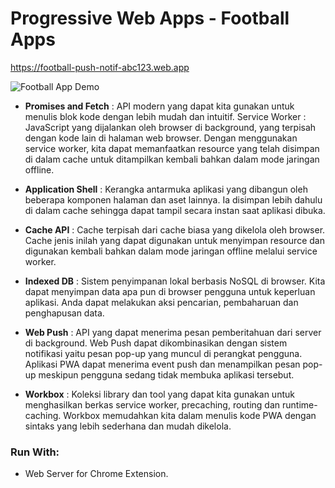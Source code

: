 # Progressive Web Apps - Football Apps

https://football-push-notif-abc123.web.app

![Football App Demo](demo.gif)

- **Promises and Fetch** : API modern yang dapat kita gunakan untuk menulis blok kode dengan lebih mudah dan intuitif.
Service Worker : JavaScript yang dijalankan oleh browser di background, yang terpisah dengan kode lain di halaman web browser. Dengan menggunakan service worker, kita dapat memanfaatkan resource yang telah disimpan di dalam cache untuk ditampilkan kembali bahkan dalam mode jaringan offline.

- **Application Shell** : Kerangka antarmuka aplikasi yang dibangun oleh beberapa komponen halaman dan aset lainnya. Ia disimpan lebih dahulu di dalam cache sehingga dapat tampil secara instan saat aplikasi dibuka.

- **Cache API** : Cache terpisah dari cache biasa yang dikelola oleh browser. Cache jenis inilah yang dapat digunakan untuk menyimpan resource dan digunakan kembali bahkan dalam mode jaringan offline melalui service worker.

- **Indexed DB** : Sistem penyimpanan lokal berbasis NoSQL di browser. Kita dapat menyimpan data apa pun di browser pengguna untuk keperluan aplikasi. Anda dapat melakukan aksi pencarian, pembaharuan dan penghapusan data.

- **Web Push** : API yang dapat menerima pesan pemberitahuan dari server di background. Web Push dapat dikombinasikan dengan sistem notifikasi yaitu pesan pop-up yang muncul di perangkat pengguna. Aplikasi PWA dapat menerima event push dan menampilkan pesan pop-up meskipun pengguna sedang tidak membuka aplikasi tersebut.

- **Workbox** : Koleksi library dan tool yang dapat kita gunakan untuk menghasilkan berkas service worker, precaching, routing dan runtime-caching. Workbox memudahkan kita dalam menulis kode PWA dengan sintaks yang lebih sederhana dan mudah dikelola.

### Run With:
- Web Server for Chrome Extension.
